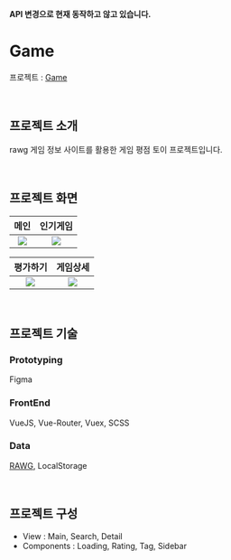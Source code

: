 **API 변경으로 현재 동작하고 않고 있습니다.**

# Game

프로젝트 : <a href="https://yonghap.github.io/Game" target="_blank">Game</a>

<br>

## 프로젝트 소개

rawg 게임 정보 사이트를 활용한 게임 평점 토이 프로젝트입니다.

<br>

## 프로젝트 화면

|             메인              |           인기게임            |
| :-------------------------: | :---------------------------: |
| <img src="https://user-images.githubusercontent.com/7742074/96014471-63a10880-0e81-11eb-8f71-a14a85ff7169.jpg"> | <img src="https://user-images.githubusercontent.com/7742074/96014559-7ca9b980-0e81-11eb-9a76-0986f4d8ddaa.jpg"> |

|           평가하기            |            게임상세            |
| :---------------------------: | :--------------------------: |
| <img src="https://user-images.githubusercontent.com/7742074/96014566-7d425000-0e81-11eb-89f9-b0e2d83772c3.jpg"> | <img src="https://user-images.githubusercontent.com/7742074/96014567-7ddae680-0e81-11eb-8c5a-cde56a7f34cb.jpg"> |

<br>

## 프로젝트 기술

### Prototyping 

Figma

### FrontEnd

VueJS, Vue-Router, Vuex, SCSS

### Data

[RAWG](https://rawg.io/), LocalStorage

<br>

## 프로젝트 구성

* View : Main, Search, Detail
* Components : Loading, Rating, Tag, Sidebar

